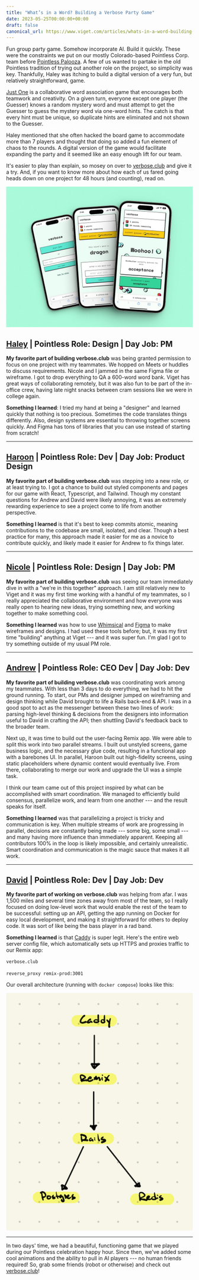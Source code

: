 ```yaml
---
title: "What’s in a Word? Building a Verbose Party Game"
date: 2023-05-25T00:00:00+00:00
draft: false
canonical_url: https://www.viget.com/articles/whats-in-a-word-building-a-verbose-party-game/
---
```


Fun group party game. Somehow incorporate AI. Build it quickly. These
were the constraints we put on our mostly Colorado-based Pointless Corp.
team before [Pointless
Palooza](https://www.viget.com/articles/the-enduring-point-of-pointless-corp/).
A few of us wanted to partake in the old Pointless tradition of trying
out another role on the project, so simplicity was key. Thankfully,
Haley was itching to build a digital version of a very fun, but
relatively straightforward, game.

[Just One](https://boardgamegeek.com/boardgame/254640/just-one) is a
collaborative word association game that encourages both teamwork and
creativity. On a given turn, everyone except one player (the Guesser)
knows a random mystery word and must attempt to get the Guesser to guess
the mystery word via one-word hints. The catch is that every hint must
be unique, so duplicate hints are eliminated and not shown to the
Guesser.

Haley mentioned that she often hacked the board game to accommodate more
than 7 players and thought that doing so added a fun element of chaos to
the rounds. A digital version of the game would facilitate expanding the
party and it seemed like an easy enough lift for our team.

It's easier to play than explain, so mosey on over to
[verbose.club](https://verbose.club) and give it a try. And, if you want
to know more about how each of us fared going heads down on one project
for 48 hours (and counting), read on.

![image](662shots_so-1.png)

## [**Haley**](https://www.viget.com/about/team/hjohnson/) **\| Pointless Role: Design \| Day Job: PM**

**My favorite part of building verbose.club** was being granted
permission to focus on one project with my teammates. We hopped on Meets
or huddles to discuss requirements. Nicole and I jammed in the same
Figma file or wireframe. I got to drop everything to QA a 600-word word
bank. Viget has great ways of collaborating remotely, but it was also
fun to be part of the in-office crew, having late night snacks between
cram sessions like we were in college again.

**Something I learned**: I tried my hand at being a "designer" and
learned quickly that nothing is too precious. Sometimes the code
translates things differently. Also, design systems are essential to
throwing together screens quickly. And Figma has tons of libraries that
you can use instead of starting from scratch!

------------------------------------------------------------------------

## [**Haroon**](https://www.viget.com/about/team/hmatties/) **\| Pointless Role: Dev \| Day Job: Product Design**

**My favorite part of building verbose.club** was stepping into a new
role, or at least trying to. I got a chance to build out styled
components and pages for our game with React, Typescript, and Tailwind.
Though my constant questions for Andrew and David were likely annoying,
it was an extremely rewarding experience to see a project come to life
from another perspective.

**Something I learned** is that it's best to keep commits atomic,
meaning contributions to the codebase are small, isolated, and clear.
Though a best practice for many, this approach made it easier for me as
a novice to contribute quickly, and likely made it easier for Andrew to
fix things later.

------------------------------------------------------------------------

## [**Nicole**](https://www.viget.com/about/team/nrymarz/) **\| Pointless Role: Design \| Day Job: PM**

**My favorite part of building verbose.club** was seeing our team
immediately dive in with a "we're in this together" approach. I am still
relatively new to Viget and it was my first time working with a handful
of my teammates, so I really appreciated the collaborative environment
and how everyone was really open to hearing new ideas, trying something
new, and working together to make something cool.

**Something I learned** was how to use [Whimsical](http://whimsical.com)
and [Figma](http://figma.com) to make wireframes and designs. I had used
these tools before; but, it was my first time "building" anything at
Viget --- and it was super fun. I'm glad I got to try something outside
of my usual PM role.

------------------------------------------------------------------------

## [**Andrew**](https://www.viget.com/about/team/athomas/) **\| Pointless Role: CEO Dev \| Day Job: Dev**

**My favorite part of building verbose.club** was coordinating work
among my teammates. With less than 3 days to do everything, we had to
hit the ground running. To start, our PMs and designer jumped on
wireframing and design thinking while David brought to life a Rails
back-end & API. I was in a good spot to act as the messenger between
these two lines of work: parsing high-level thinking & decisions from
the designers into information useful to David in crafting the API; then
shuttling David's feedback back to the broader team.

Next up, it was time to build out the user-facing Remix app. We were
able to split this work into two parallel streams. I built out unstyled
screens, game business logic, and the necessary glue code, resulting in
a functional app with a barebones UI. In parallel, Haroon built out
high-fidelity screens, using static placeholders where dynamic content
would eventually live. From there, collaborating to merge our work and
upgrade the UI was a simple task.

I think our team came out of this project inspired by what can be
accomplished with smart coordination. We managed to efficiently build
consensus, parallelize work, and learn from one another --- and the
result speaks for itself.

**Something I learned** was that parallelizing a project is tricky and
communication is key. When multiple streams of work are progressing in
parallel, decisions are constantly being made --- some big, some small
--- and many having more influence than immediately apparent. Keeping
all contributors 100% in the loop is likely impossible, and certainly
unrealistic. Smart coordination and communication is the magic sauce
that makes it all work.

------------------------------------------------------------------------

## [**David**](https://www.viget.com/about/team/deisinger/) **\| Pointless Role: Dev \| Day Job: Dev**

**My favorite part of working on verbose.club** was helping from afar. I
was 1,500 miles and several time zones away from most of the team, so I
really focused on doing low-level work that would enable the rest of the
team to be successful: setting up an API, getting the app running on
Docker for easy local development, and making it straightforward for
others to deploy code. It was sort of like being the bass player in a
rad band.

**Something I learned** is that [Caddy](https://caddyserver.com) is
super legit. Here's the entire web server config file, which
automatically sets up HTTPS and proxies traffic to our Remix app:

    verbose.club

    reverse_proxy remix-prod:3001

Our overall architecture (running with `docker compose`) looks like
this:

![image](verbose-arch.png)


------------------------------------------------------------------------

In two days' time, we had a beautiful, functioning game that we played
during our Pointless celebration happy hour. Since then, we've added
some cool animations and the ability to pull in AI players --- no human
friends required! So, grab some friends (robot or otherwise) and check
out [verbose.club](https://verbose.club)!
